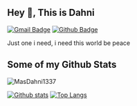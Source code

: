 ## Hey 👋, This is Dahni
[![Gmail Badge](https://img.shields.io/badge/-dahni@zeromind.id-c14438?style=flat&logo=Gmail&logoColor=white&link=mailto:dahni@zeromind.id)](mailto:dahni@zeromind.id) [![Github Badge](https://img.shields.io/badge/-MasDahni1337-grey?style=flat&logo=github&logoColor=white&link=https://github.com/MasDahni1337/)](https://www.github.com/MasDahni1337/) <p align='left'>Just one i need, i need this world be peace</p>
## Some of my Github Stats
<p align=left> <img src=https://komarev.com/ghpvc/?username=MasDahni1337 alt=MasDahni1337 /> </p>

[![Github stats](https://github-readme-stats.vercel.app/api?username=MasDahni1337&show_icons=true&include_all_commits=true)](https://github.com/MasDahni1337/github-readme-stats)
[![Top Langs](https://github-readme-stats.vercel.app/api/top-langs/?username=MasDahni1337)](https://github.com/MasDahni1337/github-readme-stats)
